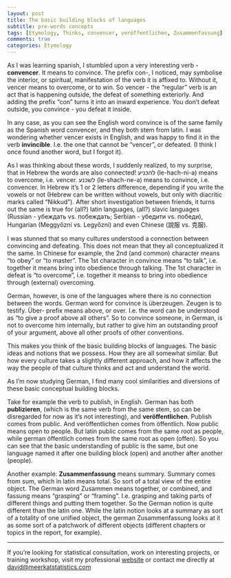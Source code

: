 ```yaml
---
layout: post
title: The basic building blocks of languages
subtitle: pre-words concepts
tags: [Etymology, Thinks, convencer, veröffentlichen, Zusammenfassung]
comments: true
categories: Etymology
---
```


As I was learning spanish, I stumbled upon a very interesting verb - **convencer**. It means to convince. The prefix con-, I noticed, may symbolise the interior, or spiritual, manifestation of the verb it is affixed to. Without it, vencer means to overcome, or to win. So vencer - the “regular” verb is an act that is happening outside, the defeat of something exteriorly. And adding the prefix “con” turns it into an inward experience. You don’t defeat outside, you convince - you defeat it inside. 

In any case, as you can see the English word convince is of the same family as the Spanish word convencer, and they both stem from latin. I was wondering whether vencer exists in English, and was happy to find it in the verb **invincible**. I.e. the one that cannot be “vencer”, or defeated. (I think I once found another word, but I forgot it).

As I was thinking about these words, I suddenly realized, to my surprise, that in Hebrew the words are also connected! להכניע (le-hach-ni-a) means to overcome, i.e. vencer. לשכנע (le-shach-ne-a) means to convince, i.e. convencer. In Hebrew it’s 1 or 2 letters difference, depending if you write the vowels or not (Hebrew can be written without vowels, but only with diacritic marks called “Nikkud”). After short investigation between friends, it turns out the same is true for (all?) latin languages, (all?) slavic languages (Russian - убеждать vs. побеждать; Serbian - убедити  vs. победи), Hungarian (Meggyőzni vs. Legyőzni) and even Chinese (說服 vs. 克服). 

I was stunned that so many cultures understood a connection between convincing and defeating. This does not mean that they all conceptualized it the same. In Chinese for example, the 2nd (and common) character means “to obey” or “to master”. The 1st character in convince means “to talk”, i.e. together it means bring into obedience through talking. The 1st character in defeat is “to overcome”, i.e. together it meanss to bring into obedience through (external) overcoming. 

German, however, is one of the languages where there is no connection between the words. German word for convince is überzeugen. Zeugen is to testify. Über- prefix means above, or over. I.e. the word can be understood as “to give a proof above all others”. So to convince someone, in German, is not to overcome him internally, but rather to give him an outstanding proof of your argument, above all other proofs of other conventions. 

This makes you think of the basic building blocks of languages. The basic ideas and notions that we possess. How they are all somewhat similar. But how every culture takes a slightly different approach, and how it affects the way the people of that culture thinks and act and understand the world.

As I’m now studying German, I find many cool similarities and diversions of these basic conceptual building blocks. 

Take for example the verb to publish, in English. German has both **publizieren**, (which is the same verb from the same stem, so can be disregarded for now as it’s not interesting), and **veröffentlichen**. Publish comes from public. And veröffentlichen comes from öffentlich. Now public means open to people. But latin public comes from the same root as people, while german öffentlich comes from the same root as open (offen). So you can see that the basic understanding of public is the same, but one language named it after one building block (open) and another after another (people). 

Another example: **Zusammenfassung** means summary. Summary comes from sum, which in latin means total. So sort of a total view of the entire object. The German word Zusammen means together, or combined, and fassung means “grasping” or “framing”. I.e. grasping and taking parts of different things and putting them together. So the German notion is quite different than the latin one. While the latin notion looks at a summary as sort of a totality of one unified object, the german Zusammenfassung looks at it as some sort of a patchwork of different objects (different chapters or topics in the report, for example).

***
If you’re looking for statistical consultation, work on interesting projects, or training workshop, visit my professional [website](https://meerkatstatistics.com/)  or contact me directly at <david@meerkatstatistics.com>